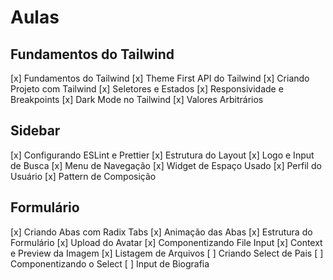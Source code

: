 # Aulas

## Fundamentos do Tailwind

[x] Fundamentos do Tailwind
[x] Theme First API do Tailwind
[x] Criando Projeto com Tailwind
[x] Seletores e Estados
[x] Responsividade e Breakpoints
[x] Dark Mode no Tailwind
[x] Valores Arbitrários

## Sidebar

[x] Configurando ESLint e Prettier
[x] Estrutura do Layout
[x] Logo e Input de Busca
[x] Menu de Navegação
[x] Widget de Espaço Usado
[x] Perfil do Usuário
[x] Pattern de Composição

## Formulário

[x] Criando Abas com Radix Tabs
[x] Animação das Abas
[x] Estrutura do Formulário
[x] Upload do Avatar
[x] Componentizando File Input
[x] Context e Preview da Imagem
[x] Listagem de Arquivos
[ ] Criando Select de Pais
[ ] Componentizando o Select
[ ] Input de Biografia